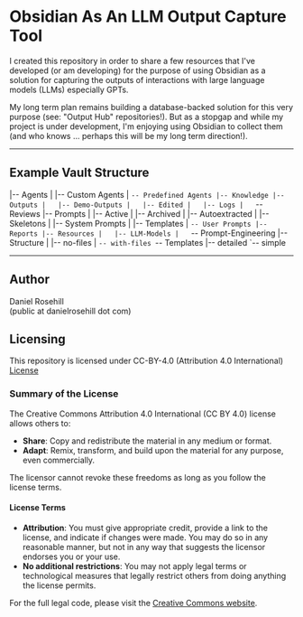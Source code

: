 # Obsidian As An LLM Output Capture Tool

I created this repository in order to share a few resources that I've developed (or am developing) for the purpose of using Obsidian as a solution for capturing the outputs of interactions with large language models (LLMs) especially GPTs. 

My long term plan remains building a database-backed solution for this very purpose (see: "Output Hub" repositories!). But as a stopgap and while my project is under development, I'm enjoying using Obsidian to collect them (and who knows ... perhaps this will be my long term direction!).

---

## Example Vault Structure

|-- Agents
|   |-- Custom Agents
|   `-- Predefined Agents
|-- Knowledge
|-- Outputs
|   |-- Demo-Outputs
|   |-- Edited
|   |-- Logs
|   `-- Reviews
|-- Prompts
|   |-- Active
|   |-- Archived
|   |-- Autoextracted
|   |-- Skeletons
|   |-- System Prompts
|   |-- Templates
|   `-- User Prompts
|-- Reports
|-- Resources
|   |-- LLM-Models
|   `-- Prompt-Engineering
|-- Structure
|   |-- no-files
|   `-- with-files
`-- Templates
    |-- detailed
    `-- simple

---

## Author

Daniel Rosehill  
(public at danielrosehill dot com)

## Licensing

This repository is licensed under CC-BY-4.0 (Attribution 4.0 International) 
[License](https://creativecommons.org/licenses/by/4.0/)

### Summary of the License
The Creative Commons Attribution 4.0 International (CC BY 4.0) license allows others to:
- **Share**: Copy and redistribute the material in any medium or format.
- **Adapt**: Remix, transform, and build upon the material for any purpose, even commercially.

The licensor cannot revoke these freedoms as long as you follow the license terms.

#### License Terms
- **Attribution**: You must give appropriate credit, provide a link to the license, and indicate if changes were made. You may do so in any reasonable manner, but not in any way that suggests the licensor endorses you or your use.
- **No additional restrictions**: You may not apply legal terms or technological measures that legally restrict others from doing anything the license permits.

For the full legal code, please visit the [Creative Commons website](https://creativecommons.org/licenses/by/4.0/legalcode).